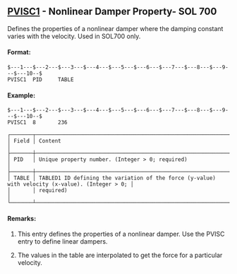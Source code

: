 ## [PVISC1](https://help.hexagonmi.com/bundle/MSC_Nastran_2022.4/page/Nastran_Combined_Book/qrg/bulkp/TOC.PVISC1.xhtml) - Nonlinear Damper Property- SOL 700

Defines the properties of a nonlinear damper where the damping constant varies with the velocity. Used in SOL700 only.

#### Format:

```nastran
$---1---$---2---$---3---$---4---$---5---$---6---$---7---$---8---$---9---$---10--$
PVISC1  PID     TABLE                                                           
```
#### Example:

```nastran
$---1---$---2---$---3---$---4---$---5---$---6---$---7---$---8---$---9---$---10--$
PVISC1  8       236                                                             
```
```text
┌───────┬─────────────────────────────────────────────────────────────────────────────────────────────────┐
│ Field │ Content                                                                                         │
├───────┼─────────────────────────────────────────────────────────────────────────────────────────────────┤
│ PID   │ Unique property number. (Integer > 0; required)                                                 │
├───────┼─────────────────────────────────────────────────────────────────────────────────────────────────┤
│ TABLE │ TABLED1 ID defining the variation of the force (y-value) with velocity (x-value). (Integer > 0; │
│       │ required)                                                                                       │
└───────┴─────────────────────────────────────────────────────────────────────────────────────────────────┘
```
#### Remarks:

1. This entry defines the properties of a nonlinear damper. Use the PVISC entry to define linear dampers.

2. The values in the table are interpolated to get the force for a particular velocity.

